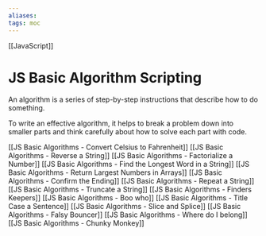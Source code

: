 ```yaml
---
aliases: 
tags: moc
---
```

[[JavaScript]]
# JS Basic Algorithm Scripting
An algorithm is a series of step-by-step instructions that describe how to do something.

To write an effective algorithm, it helps to break a problem down into smaller parts and think carefully about how to solve each part with code.


[[JS Basic Algorithms - Convert Celsius to Fahrenheit]]
[[JS Basic Algorithms - Reverse a String]]
[[JS Basic Algorithms - Factorialize a Number]]
[[JS Basic Algorithms - Find the Longest Word in a String]]
[[JS Basic Algorithms - Return Largest Numbers in Arrays]]
[[JS Basic Algorithms - Confirm the Ending]]
[[JS Basic Algorithms - Repeat a String]]
[[JS Basic Algorithms - Truncate a String]]
[[JS Basic Algorithms - Finders Keepers]]
[[JS Basic Algorithms - Boo who]]
[[JS Basic Algorithms - Title Case a Sentence]]
[[JS Basic Algorithms - Slice and Splice]]
[[JS Basic Algorithms - Falsy Bouncer]]
[[JS Basic Algorithms - Where do I belong]]
[[JS Basic Algorithms - Chunky Monkey]]